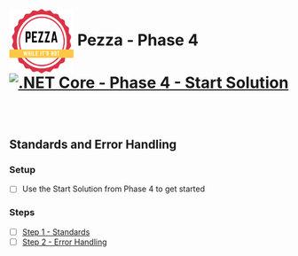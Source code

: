 <img align="left" width="116" height="116" src="pezza-logo.png" />

# &nbsp;**Pezza - Phase 4** [![.NET Core - Phase 4 - Start Solution](https://github.com/entelect-incubator/.NET/actions/workflows/dotnet-phase4-startsolution.yml/badge.svg)](https://github.com/entelect-incubator/.NET/actions/workflows/dotnet-phase4-startsolution.yml)

<br/><br/>

## **Standards and Error Handling**

### **Setup**

- [ ] Use the Start Solution from Phase 4 to get started

### **Steps**

- [ ] [Step 1 - Standards](https://github.com/entelect-incubator/.NET/tree/master/Phase%204/Step%201)
- [ ] [Step 2 - Error Handling](https://github.com/entelect-incubator/.NET/tree/master/Phase%204/Step%202)